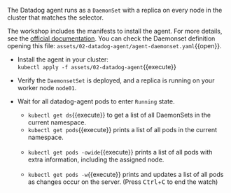 The Datadog agent runs as a `DaemonSet` with a replica on every node in the cluster that matches the selector.

The workshop includes the manifests to install the agent. For more details, see the [official documentation](https://docs.datadoghq.com/agent/kubernetes/daemonset_setup/).
You can check the Daemonset definition opening this file: `assets/02-datadog-agent/agent-daemonset.yaml`{{open}}.

* Install the agent in your cluster: <br/>
`kubectl apply -f assets/02-datadog-agent`{{execute}}

* Verify the `DaemonsetSet` is deployed, and a replica is running on your worker node `node01`.

* Wait for all datadog-agent pods to enter `Running` state.

  * `kubectl get ds`{{execute}} to get a list of all DaemonSets in the current namespace.
  * `kubectl get pods`{{execute}} prints a list of all pods in the current namespace. <br/> <br/>
  * `kubectl get pods -owide`{{execute}} prints a list of all pods with extra information, including the assigned node. <br/> <br/>
  * `kubectl get pods -w`{{execute}} prints and updates a list of all pods as changes occur on the server. (Press <kbd>Ctrl</kbd>+<kbd>C</kbd> to end the watch)

